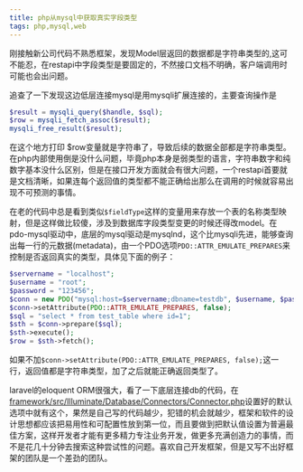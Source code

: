 ```yaml
---
title: php从mysql中获取真实字段类型
tags: php,mysql,web
---
```


刚接触新公司代码不熟悉框架，发现Model层返回的数据都是字符串类型的,这可不能忍，在restapi中字段类型是要固定的，不然接口文档不明确，客户端调用时可能也会出问题。

追查了一下发现这边低层连接mysql是用mysqli扩展连接的，主要查询操作是
```php
$result = mysqli_query($handle, $sql);
$row = mysqli_fetch_assoc($result);
mysqli_free_result($result);
```

在这个地方打印 $row变量就是字符串了，导致后续的数据全部都是字符串类型。在php内部使用倒是没什么问题，毕竟php本身是弱类型的语言，字符串数字和纯数字基本没什么区别，但是在接口开发方面就会有很大问题，一个restapi首要就是文档清晰，如果连每个返回值的类型都不能正确给出那么在调用的时候就容易出现不可预测的事情。

在老的代码中总是看到类似`$fieldType`这样的变量用来存放一个表的名称类型映射，但是这样做比较傻，涉及到数据库字段类型变更的时候还得改model。在pdo-mysql驱动中，底层的mysql驱动是mysqlnd，这个比mysqli先进，能够查询出每一行的元数据(metadata)，由一个PDO选项`PDO::ATTR_EMULATE_PREPARES`来控制是否返回真实的类型，具体见下面的例子：
```php
$servername = "localhost";
$username = "root";
$password = "123456";
$conn = new PDO("mysql:host=$servername;dbname=testdb", $username, $password);
$conn->setAttribute(PDO::ATTR_EMULATE_PREPARES, false);
$sql = "select * from test_table where id=1";
$sth = $conn->prepare($sql);
$sth->execute();
$row = $sth->fetch();
```
如果不加`$conn->setAttribute(PDO::ATTR_EMULATE_PREPARES, false);`这一行，返回值都是字符串类型，加了之后就能正确返回类型了。

laravel的eloquent ORM很强大，看了一下底层连接db的代码，在[framework/src/Illuminate/Database/Connectors/Connector.php](https://github.com/laravel/framework/blob/5.3/src/Illuminate/Database/Connectors/Connector.php)设置好的默认选项中就有这个，果然是自己写的代码越少，犯错的机会就越少，框架和软件的设计思想都应该把易用性和可配置性放到第一位，而且要做到把默认值设置为普遍最佳方案，这样开发者才能有更多精力专注业务开发，做更多充满创造力的事情，而不是花几十分钟去搜索这种尝试性的问题。喜欢自己开发框架，但是又写不出好框架的团队是一个差劲的团队。
